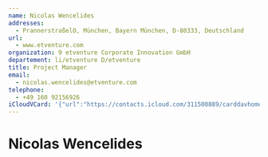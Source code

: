 ```yaml
---
name: Nicolas Wencelides
addresses:
  - PrannerstraßelO, München, Bayern München, D-80333, Deutschland
url:
  - www.etventure.com
organization: 9 etventure Corporate Innovation GmbH
departement: li/etventure D/etventure
title: Project Manager
email:
  - nicolas.wencelides@etventure.com
telephone:
  - +49 160 92156926
iCloudVCard: '{"url":"https://contacts.icloud.com/311500889/carddavhome/card/CC8BD10B-C255-4D63-B960-1E28903120EC.vcf","etag":"\"kmfhb5u8\"","data":"BEGIN:VCARD\r\nVERSION:3.0\r\nFN:\r\nN:Wencelides;Nicolas;;;\r\nUID:0C5803F8-CC58-4129-AA18-8ACFE0B68E70\r\nADR:;;PrannerstraßelO;München;Bayern München;D-80333;Deutschland;\r\nPRODID:-//Apple Inc.//iOS 11.3.1//EN\r\nREV:2025-04-03T22:16:08Z\r\nURL:www.etventure.com\r\nORG:9 etventure Corporate Innovation GmbH;li/etventure D/etventure\r\nTITLE:Project Manager\r\nEMAIL:nicolas.wencelides@etventure.com\r\nTEL:+49 160 92156926\r\nitem1.X-ABADR:DE\r\nEND:VCARD"}'
---
```

# Nicolas Wencelides